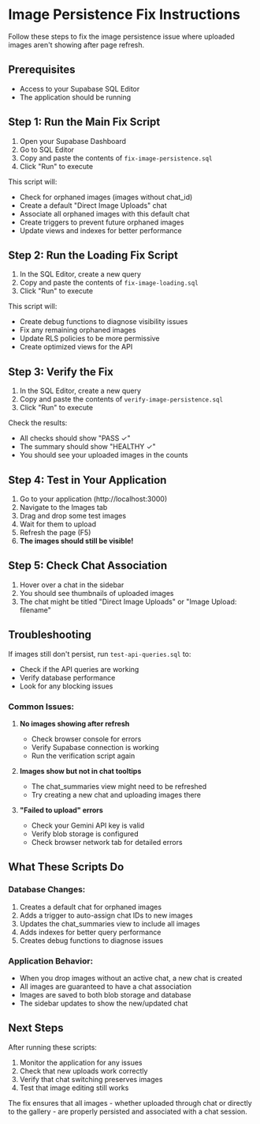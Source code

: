 # Image Persistence Fix Instructions

Follow these steps to fix the image persistence issue where uploaded images aren't showing after page refresh.

## Prerequisites
- Access to your Supabase SQL Editor
- The application should be running

## Step 1: Run the Main Fix Script

1. Open your Supabase Dashboard
2. Go to SQL Editor
3. Copy and paste the contents of `fix-image-persistence.sql`
4. Click "Run" to execute

This script will:
- Check for orphaned images (images without chat_id)
- Create a default "Direct Image Uploads" chat
- Associate all orphaned images with this default chat
- Create triggers to prevent future orphaned images
- Update views and indexes for better performance

## Step 2: Run the Loading Fix Script

1. In the SQL Editor, create a new query
2. Copy and paste the contents of `fix-image-loading.sql`
3. Click "Run" to execute

This script will:
- Create debug functions to diagnose visibility issues
- Fix any remaining orphaned images
- Update RLS policies to be more permissive
- Create optimized views for the API

## Step 3: Verify the Fix

1. In the SQL Editor, create a new query
2. Copy and paste the contents of `verify-image-persistence.sql`
3. Click "Run" to execute

Check the results:
- All checks should show "PASS ✓"
- The summary should show "HEALTHY ✓"
- You should see your uploaded images in the counts

## Step 4: Test in Your Application

1. Go to your application (http://localhost:3000)
2. Navigate to the Images tab
3. Drag and drop some test images
4. Wait for them to upload
5. Refresh the page (F5)
6. **The images should still be visible!**

## Step 5: Check Chat Association

1. Hover over a chat in the sidebar
2. You should see thumbnails of uploaded images
3. The chat might be titled "Direct Image Uploads" or "Image Upload: filename"

## Troubleshooting

If images still don't persist, run `test-api-queries.sql` to:
- Check if the API queries are working
- Verify database performance
- Look for any blocking issues

### Common Issues:

1. **No images showing after refresh**
   - Check browser console for errors
   - Verify Supabase connection is working
   - Run the verification script again

2. **Images show but not in chat tooltips**
   - The chat_summaries view might need to be refreshed
   - Try creating a new chat and uploading images there

3. **"Failed to upload" errors**
   - Check your Gemini API key is valid
   - Verify blob storage is configured
   - Check browser network tab for detailed errors

## What These Scripts Do

### Database Changes:
1. Creates a default chat for orphaned images
2. Adds a trigger to auto-assign chat IDs to new images
3. Updates the chat_summaries view to include all images
4. Adds indexes for better query performance
5. Creates debug functions to diagnose issues

### Application Behavior:
- When you drop images without an active chat, a new chat is created
- All images are guaranteed to have a chat association
- Images are saved to both blob storage and database
- The sidebar updates to show the new/updated chat

## Next Steps

After running these scripts:
1. Monitor the application for any issues
2. Check that new uploads work correctly
3. Verify that chat switching preserves images
4. Test that image editing still works

The fix ensures that all images - whether uploaded through chat or directly to the gallery - are properly persisted and associated with a chat session.